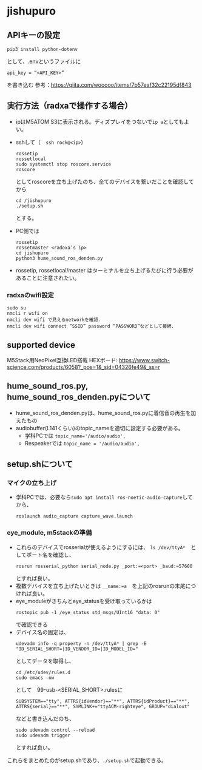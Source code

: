 # jishupuro

## APIキーの設定
```
pip3 install python-dotenv
```
として、.envというファイルに
```
api_key = “<API_KEY>”
```
を書き込む
参考：https://qiita.com/wooooo/items/7b57eaf32c22195df843


## 実行方法（radxaで操作する場合）
- ipはM5ATOM S3に表示される。ディズプレイをつないで`ip a`としてもよい。
- sshして（　`ssh rock@<ip>`)
  ```
  rossetip
  rossetlocal
  sudo systemctl stop roscore.service
  roscore
  ```
  としてroscoreを立ち上げたのち、全てのデバイスを繋いだことを確認してから
  ```
  cd /jishupuro
  ./setup.sh
  ```
  とする。

- PC側では
  ```
  rossetip
  rossetmaster <radoxa’s ip>
  cd jishupuro
  python3 hume_sound_ros_denden.py
  ```
- rossetip, rossetlocal/master はターミナルを立ち上げるたびに行う必要があることに注意されたい。

### radxaのwifi設定
```
sudo su
nmcli r wifi on
nmcli dev wifi で見えるnetworkを確認．
nmcli dev wifi connect “SSID” password “PASSWORD”などとして接続．
```

## supported device
M5Stack用NeoPixel互換LED搭載 HEXボード: https://www.switch-science.com/products/6058?_pos=1&_sid=04326fe49&_ss=r


## hume_sound_ros.py, hume_sound_ros_denden.pyについて
- hume_sound_ros_denden.pyは、hume_sound_ros.pyに着信音の再生を加えたもの
- audiobuffer(L141くらい)のtopic_nameを適切に設定する必要がある。
  * 学科PCでは `topic_name='/audio/audio',`
  * Respeakerでは `topic_name = '/audio/audio', `

## setup.shについて
### マイクの立ち上げ
- 学科PCでは、必要なら`sudo apt install ros-noetic-audio-capture`してから、
  ```
  roslaunch audio_capture capture_wave.launch
  ```

### eye_module, m5stackの準備
- これらのデバイスでrosserialが使えるようにするには、 `ls /dev/ttyA*`　としてポート名を確認し、
  ```
  rosrun rosserial_python serial_node.py _port:=<port> _baud:=57600
  ```
  とすれば良い。
- 複数デバイスを立ち上げたいときは `__name:=a`　を上記のrosrunの末尾につければ良い。
- eye_moduleがきちんとeye_statusを受け取っているかは
  ```
  rostopic pub -1 /eye_status std_msgs/UInt16 "data: 0"
  ```
  で確認できる
- デバイス名の固定は、
  ```
  udevadm info -q property -n /dev/ttyA* | grep -E "ID_SERIAL_SHORT=|ID_VENDOR_ID=|ID_MODEL_ID="
  ```
  としてデータを取得し、
  ```
  cd /etc/udev/rules.d
  sudo emacs -nw
  ```
  として　99-usb-<SERIAL_SHORT>.rulesに
  ```
  SUBSYSTEM=="tty", ATTRS{idVendor}=="**", ATTRS{idProduct}=="**", ATTRS{serial}=="**", SYMLINK+="ttyACM-righteye", GROUP="dialout"
  ```
  などと書き込んだのち、
  ```
  sudo udevadm control --reload
  sudo udevadm trigger
  ```
  とすれば良い。

これらをまとめたのがsetup.shであり、`./setup.sh`で起動できる。

